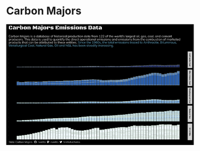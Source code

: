 

# Carbon Majors
![Emissions](https://github.com/nvietto/TidyTuesday/blob/main/2024/Emissions/Emissions.png)
